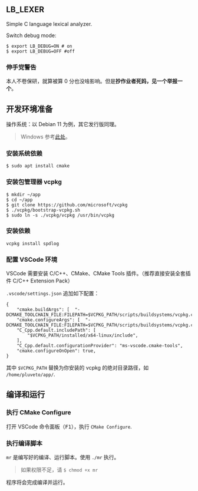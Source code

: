 ## LB_LEXER

Simple C language lexical analyzer.

Switch debug mode:

```console
$ export LB_DEBUG=ON # on
$ export LB_DEBUG=OFF #off
```

### 伸手党警告

本人不卷保研，就算被算 0 分也没啥影响。但是**抄作业者死妈，见一个举报一个**。

## 开发环境准备

操作系统：以 Debian 11 为例，其它发行版同理。

> Windows 参考[此处](https://github.com/microsoft/vcpkg#quick-start-windows)。

### 安装系统依赖

```console
$ sudo apt install cmake
```

### 安装包管理器 vcpkg

```console
$ mkdir ~/app
$ cd ~/app
$ git clone https://github.com/microsoft/vcpkg
$ ./vcpkg/bootstrap-vcpkg.sh
$ sudo ln -s ./vcpkg/vcpkg /usr/bin/vcpkg
```

### 安装依赖

```console
vcpkg install spdlog
```

### 配置 VSCode 环境

VSCode 需要安装 C/C++、CMake、CMake Tools 插件。（推荐直接安装全套插件 C/C++ Extension Pack）

`.vscode/settings.json` 追加如下配置：

```jsonc
{
    "cmake.buildArgs": [  "-DCMAKE_TOOLCHAIN_FILE:FILEPATH=$VCPKG_PATH/scripts/buildsystems/vcpkg.cmake"],
    "cmake.configureArgs": [  "-DCMAKE_TOOLCHAIN_FILE:FILEPATH=$VCPKG_PATH/scripts/buildsystems/vcpkg.cmake"],
    "C_Cpp.default.includePath": [
        "$VCPKG_PATH/installed/x64-linux/include",
    ],
    "C_Cpp.default.configurationProvider": "ms-vscode.cmake-tools",
    "cmake.configureOnOpen": true,
}
```

其中 `$VCPKG_PATH` 替换为你安装的 vcpkg 的绝对目录路径，如 `/home/pluveto/app/`.

## 编译和运行

### 执行 CMake Configure

打开 VSCode 命令面板（<kbd>F1</kbd>），执行 `CMake Configure`.

### 执行编译脚本

`mr` 是编写好的编译、运行脚本。使用 `./mr` 执行。

> 如果权限不足，请 `$ chmod +x mr`

程序将会完成编译并运行。